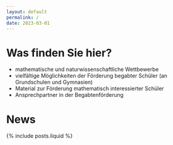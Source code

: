 ```yaml
---
layout: default
permalink: /
date: 2023-03-01
---
```


# Was finden Sie hier?

- mathematische und naturwissenschaftliche Wettbewerbe
- vielfältige Möglichkeiten der Förderung begabter Schüler (an Grundschulen und Gymnasien)
- Material zur Förderung mathematisch interessierter Schüler
- Ansprechpartner in der Begabtenförderung

# News

{% include posts.liquid %}